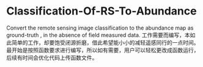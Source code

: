 # Classification-Of-RS-To-Abundance
Convert the remote sensing image classification  to the abundance map as ground-truth , in the absence of field measured data.
工作需要而编写，本如此简单的工作，却要饱受闭源折磨，借此希望能小小的减轻遥感同行的一点时间。
最开始是按照函数要求进行编写，所以如有需要，用户可以轻松更改成函数运行，后续有时间会优化代码上传函数文件。
